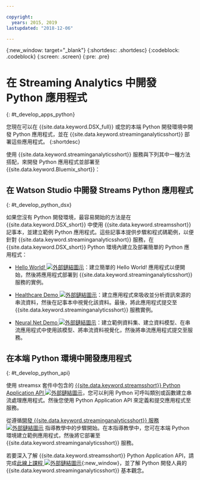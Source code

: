 ```yaml
---

copyright:
  years: 2015, 2019
lastupdated: "2018-12-06"

---
```


<!-- Attribute definitions -->
{:new_window: target="_blank"}
{:shortdesc: .shortdesc}
{:codeblock: .codeblock}
{:screen: .screen}
{:pre: .pre}

# 在 Streaming Analytics 中開發 Python 應用程式
{: #t_develop_apps_python}

您現在可以在 {{site.data.keyword.DSX_full}} 或您的本端 Python 開發環境中開發 Python 應用程式，並在 {{site.data.keyword.streaminganalyticsshort}} 部署這些應用程式。
{:shortdesc}

使用 {{site.data.keyword.streaminganalyticsshort}} 服務與下列其中一種方法搭配，來開發 Python 應用程式並部署至 {{site.data.keyword.Bluemix_short}}：


## 在 Watson Studio 中開發 Streams Python 應用程式
{: #t_develop_python_dsx}

如果您沒有 Python 開發環境，最容易開始的方法是在 {{site.data.keyword.DSX_short}} 中使用 {{site.data.keyword.streamsshort}} 記事本，並建立範例 Python 應用程式。這些記事本提供步驟和程式碼範例，以便針對 {{site.data.keyword.streaminganalyticsshort}} 服務，在 {{site.data.keyword.DSX_short}} Python 環境內建立及部署簡單的 Python 應用程式：

* [Hello World! ![外部鏈結圖示](../../icons/launch-glyph.svg "外部鏈結圖示")](https://apsportal.ibm.com/exchange/public/entry/view/9fc33ce7301f10e21a9f92039ca9c6e8)：建立簡單的 Hello World! 應用程式以便開始，然後將應用程式部署到 {{site.data.keyword.streaminganalyticsshort}} 服務的實例。

* [Healthcare Demo ![外部鏈結圖示](../../icons/launch-glyph.svg "外部鏈結圖示")](https://apsportal.ibm.com/exchange/public/entry/view/9fc33ce7301f10e21a9f92039cad29a6)：建立應用程式來吸收並分析資訊來源的串流資料，然後在記事本中視覺化該資料。最後，將此應用程式提交至 {{site.data.keyword.streaminganalyticsshort}} 服務實例。

* [Neural Net Demo ![外部鏈結圖示](../../icons/launch-glyph.svg "外部鏈結圖示")](https://apsportal.ibm.com/exchange/public/entry/view/9fc33ce7301f10e21a9f92039ca60bb7)：建立範例資料集、建立資料模型、在串流應用程式中使用該模型、將串流資料視覺化，然後將串流應用程式提交至服務。

## 在本端 Python 環境中開發應用程式
 {: #t_develop_python_api}

使用 streamsx 套件中包含的 [{{site.data.keyword.streamsshort}} Python Application API ![外部鏈結圖示](../../icons/launch-glyph.svg "外部鏈結圖示")](http://ibmstreams.github.io/streamsx.documentation/docs/python/python-appapi-devguide/#50-api-features)，您可以利用 Python 可呼叫類別或函數建立串流處理應用程式。然後您使用 Python Application API 來定義和提交應用程式至服務。

從遵循[開發 {{site.data.keyword.streaminganalyticsshort}} 服務 ![外部鏈結圖示](../../icons/launch-glyph.svg "外部鏈結圖示")](http://ibmstreams.github.io/streamsx.documentation/docs/python/1.6/python-appapi-devguide-2a/index.html) 指導教學中的步驟開始。在本指導教學中，您可在本端 Python 環境建立範例應用程式，然後將它部署至 {{site.data.keyword.streaminganalyticsshort}} 服務。

若要深入了解 {{site.data.keyword.streamsshort}} Python Application API，請完成[此線上課程 ![外部鏈結圖示](../../icons/launch-glyph.svg "外部鏈結圖示")](https://developer.ibm.com/courses/all/streaming-analytics-basics-python-developers/){:new_window}，並了解 Python 開發人員的 {{site.data.keyword.streaminganalyticsshort}} 基本觀念。
